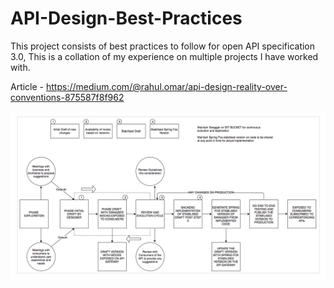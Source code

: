 # API-Design-Best-Practices
This project consists of best practices to follow for open API specification 3.0, This is a collation of my experience on multiple projects I have worked with.

Article - https://medium.com/@rahul.omar/api-design-reality-over-conventions-875587f8f962

<img src="images/workflow.png">